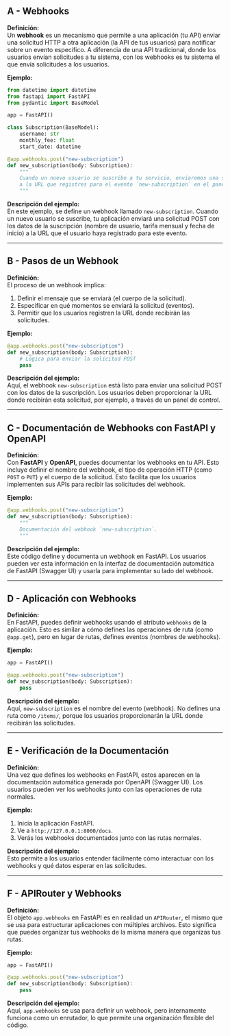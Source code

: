 ## A - Webhooks

**Definición:**  
Un **webhook** es un mecanismo que permite a una aplicación (tu API) enviar una solicitud HTTP a otra aplicación (la API de tus usuarios) para notificar sobre un evento específico. A diferencia de una API tradicional, donde los usuarios envían solicitudes a tu sistema, con los webhooks es tu sistema el que envía solicitudes a los usuarios.

**Ejemplo:**

```python
from datetime import datetime
from fastapi import FastAPI
from pydantic import BaseModel

app = FastAPI()

class Subscription(BaseModel):
    username: str
    monthly_fee: float
    start_date: datetime

@app.webhooks.post("new-subscription")
def new_subscription(body: Subscription):
    """
    Cuando un nuevo usuario se suscribe a tu servicio, enviaremos una solicitud POST con estos datos
    a la URL que registres para el evento `new-subscription` en el panel de control.
    """
```

**Descripción del ejemplo:**  
En este ejemplo, se define un webhook llamado `new-subscription`. Cuando un nuevo usuario se suscribe, tu aplicación enviará una solicitud POST con los datos de la suscripción (nombre de usuario, tarifa mensual y fecha de inicio) a la URL que el usuario haya registrado para este evento.

---

## B - Pasos de un Webhook

**Definición:**  
El proceso de un webhook implica:

1.  Definir el mensaje que se enviará (el cuerpo de la solicitud).
2.  Especificar en qué momentos se enviará la solicitud (eventos).
3.  Permitir que los usuarios registren la URL donde recibirán las solicitudes.

**Ejemplo:**

```python
@app.webhooks.post("new-subscription")
def new_subscription(body: Subscription):
    # Lógica para enviar la solicitud POST
    pass
```

**Descripción del ejemplo:**  
Aquí, el webhook `new-subscription` está listo para enviar una solicitud POST con los datos de la suscripción. Los usuarios deben proporcionar la URL donde recibirán esta solicitud, por ejemplo, a través de un panel de control.

---

## C - Documentación de Webhooks con FastAPI y OpenAPI

**Definición:**  
Con **FastAPI** y **OpenAPI**, puedes documentar los webhooks en tu API. Esto incluye definir el nombre del webhook, el tipo de operación HTTP (como `POST` o `PUT`) y el cuerpo de la solicitud. Esto facilita que los usuarios implementen sus APIs para recibir las solicitudes del webhook.

**Ejemplo:**

```python
@app.webhooks.post("new-subscription")
def new_subscription(body: Subscription):
    """
    Documentación del webhook `new-subscription`.
    """
```

**Descripción del ejemplo:**  
Este código define y documenta un webhook en FastAPI. Los usuarios pueden ver esta información en la interfaz de documentación automática de FastAPI (Swagger UI) y usarla para implementar su lado del webhook.

---

## D - Aplicación con Webhooks

**Definición:**  
En FastAPI, puedes definir webhooks usando el atributo `webhooks` de la aplicación. Esto es similar a cómo defines las operaciones de ruta (como `@app.get`), pero en lugar de rutas, defines eventos (nombres de webhooks).

**Ejemplo:**

```python
app = FastAPI()

@app.webhooks.post("new-subscription")
def new_subscription(body: Subscription):
    pass
```

**Descripción del ejemplo:**  
Aquí, `new-subscription` es el nombre del evento (webhook). No defines una ruta como `/items/`, porque los usuarios proporcionarán la URL donde recibirán las solicitudes.

---

## E - Verificación de la Documentación

**Definición:**  
Una vez que defines los webhooks en FastAPI, estos aparecen en la documentación automática generada por OpenAPI (Swagger UI). Los usuarios pueden ver los webhooks junto con las operaciones de ruta normales.

**Ejemplo:**

1.  Inicia la aplicación FastAPI.
2.  Ve a `http://127.0.0.1:8000/docs`.
3.  Verás los webhooks documentados junto con las rutas normales.

**Descripción del ejemplo:**  
Esto permite a los usuarios entender fácilmente cómo interactuar con los webhooks y qué datos esperar en las solicitudes.

---

## F - APIRouter y Webhooks

**Definición:**  
El objeto `app.webhooks` en FastAPI es en realidad un `APIRouter`, el mismo que se usa para estructurar aplicaciones con múltiples archivos. Esto significa que puedes organizar tus webhooks de la misma manera que organizas tus rutas.

**Ejemplo:**

```python
app = FastAPI()

@app.webhooks.post("new-subscription")
def new_subscription(body: Subscription):
    pass
```

**Descripción del ejemplo:**  
Aquí, `app.webhooks` se usa para definir un webhook, pero internamente funciona como un enrutador, lo que permite una organización flexible del código.
